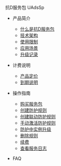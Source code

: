 抗D服务包 UAdsSp
* 产品简介
  * [什么是抗D服务包](/uantiddos/uadssp/concepts/overview.md) 
  * [技术架构](/uantiddos/uadssp/concepts/architecture)
  * [使用限制](/uantiddos/uadssp/concepts/limit)
  * [应用场景](/uantiddos/uadssp/concepts/appliance)
  * [升级记录](/uantiddos/uadssp/concepts/change)

* 计费说明
  * [产品定价](/uantiddos/uadssp/bill/price) 
  * [到期说明](/uantiddos/uadssp/bill/expire)

* 操作指南
  * [购买服务包](/uantiddos/uadssp/opintro/buy_adssp)
  * [创建防护规则](/uantiddos/uadssp/opintro/create_rule)
  * [创建联动防护规则](/uantiddos/uadssp/opintro/create_cri_rule)
  * [手动激活防护规则](/uantiddos/uadssp/opintro/manuanl_activate_rule)
  * [防护中实例升级](/uantiddos/uadssp/opintro/update_activated_rule)
  * [删除规则](/uantiddos/uadssp/opintro/delete_rule)
  * [续费](/uantiddos/uadssp/opintro/rebuy_adssp)
  * [查看服务日志](/uantiddos/uadssp/opintro/service_log)

* FAQ
